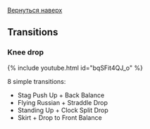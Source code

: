 [Вернуться наверх](/hoop)

## Transitions

### Knee drop

{% include youtube.html id="bqSFit4QJ_o" %}

8 simple transitions:

* Stag Push Up + Back Balance
* Flying Russian + Straddle Drop
* Standing Up + Clock Split Drop
* Skirt + Drop to Front Balance
